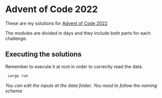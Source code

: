 # Advent of Code 2022

These are my solutions for [Advent of Code 2022](https://adventofcode.com)

The modules are divided in days and they include both parts for each challenge. 

## Executing the solutions
Remember to execute it at root in order to correctly read the data.
```bash
 cargo run 
```

_You can edit the inputs at the data folder. You need to follow the naming schema_

